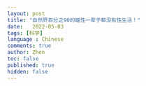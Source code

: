 ```yaml
---
layout: post
title: "自然界百分之90的雄性一辈子都没有性生活！"
date:   2022-05-03
tags: [科学]
language : Chinese
comments: true
author: Zhen
toc: false
published: true
hidden: false
---
```


<!--stackedit_data:
eyJoaXN0b3J5IjpbLTM0MjM2ODkyMV19
-->